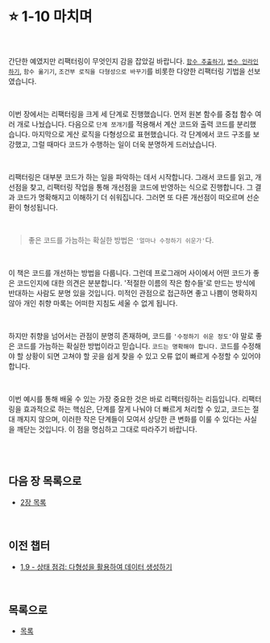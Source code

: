 # :star: 1-10 마치며

<br>

간단한 예였지만 리팩터링이 무엇인지 감을 잡았길 바랍니다. [`함수 추출하기`](https://github.com/Esoolgnah/Summary_of_Refactoring_2nd_Edition/blob/main/Notes/06_기본적인_리팩터링/06_01_함수_추출하기.md), [`변수 인라인하기`](https://github.com/Esoolgnah/Summary_of_Refactoring_2nd_Edition/blob/main/Notes/06_기본적인_리팩터링/06_04_변수_인라인하기.md), `함수 옮기기`, `조건부 로직을 다형성으로 바꾸기`를 비롯한 다양한 리팩터링 기법을 선보였습니다.

<br>

이번 장에서는 리팩터링을 크게 세 단계로 진행했습니다. 먼저 원본 함수를 중첩 함수 여러 개로 나눴습니다. 다음으로 `단계 쪼개기`를 적용해서 계산 코드와 출력 코드를 분리했습니다. 마지막으로 게산 로직을 다형성으로 표현했습니다. 각 단계에서 코드 구조를 보강했고, 그럴 때마다 코드가 수행하는 일이 더욱 분명하게 드러났습니다.

<br>

리팩터링은 대부분 코드가 하는 일을 파악하는 데서 시작합니다. 그래서 코드를 읽고, 개선점을 찾고, 리팩터링 작업을 통해 개선점을 코드에 반영하는 식으로 진행합니다. 그 결과 코드가 명확해지고 이해하기 더 쉬워집니다. 그러면 또 다른 개선점이 떠오르며 선순환이 형성됩니다.

<br>

> 좋은 코드를 가늠하는 확실한 방법은 `'얼마나 수정하기 쉬운가'`다.

<br>

이 책은 코드를 개선하는 방법을 다룹니다. 그런데 프로그래머 사이에서 어떤 코드가 좋은 코드인지에 대한 의견은 분분합니다. '적절한 이름의 작은 함수들'로 만드는 방식에 반대하는 사람도 분명 있을 것입니다. 미적인 관점으로 접근하면 좋고 나쁨이 명확하지 않아 개인 취향 마록는 어떠한 지침도 세울 수 없게 됩니다.

<br>

하지만 취향을 넘어서는 관점이 분명히 존재하며, 코드를 `'수정하기 쉬운 정도'`야 말로 좋은 코드를 가늠하는 확실한 방법이라고 믿습니다. `코드는 명확해야 합니다.` 코드를 수정해야 할 상황이 되면 고쳐야 할 곳을 쉽게 찾을 수 있고 오류 없이 빠르게 수정할 수 있어야 합니다.

<br>

이번 예시를 통해 배울 수 있는 가장 중요한 것은 바로 리팩터링하는 리듬입니다. 리팩터링을 효과적으로 하는 핵심은, 단계를 잘게 나눠야 더 빠르게 처리할 수 있고, 코드는 절대 깨지지 않으며, 이러한 작은 단계들이 모여서 상당한 큰 변화를 이룰 수 있다는 사실을 깨닫는 것입니다. 이 점을 명심하고 그대로 따라주기 바랍니다.

<br>

<br>

## 다음 장 목록으로

- [2장 목록](https://github.com/Esoolgnah/Summary_of_Refactoring_2nd_Edition/blob/main/Notes/02_리팩터링_원칙/02_00_리팩터링_원칙.md)

<br>

## 이전 챕터

- [1.9 - 상태 점검: 다형성을 활용하여 데이터 생성하기](https://github.com/Esoolgnah/Summary_of_Refactoring_2nd_Edition/blob/main/Notes/01_리팩터링_첫번째_예시/01_09_상태_점검:_다형성을_활용하여_데이터_생성하기.md)

<br>

## 목록으로

- [목록](https://github.com/Esoolgnah/Summary_of_Refactoring_2nd_Edition/blob/main/Notes/01_리팩터링_첫번째_예시/01_00_리팩터링_첫번째_예시.md)
